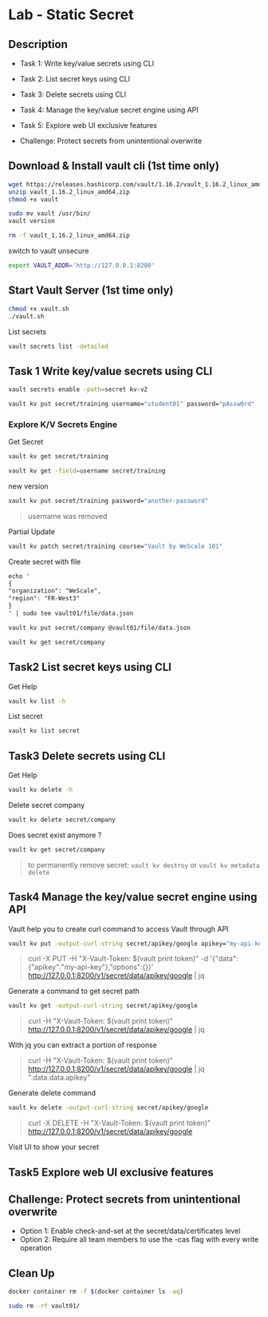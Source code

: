 # Lab - Static Secret

<walkthrough-tutorial-duration duration="35.0"></walkthrough-tutorial-duration>

## Description

* Task 1: Write key/value secrets using CLI
* Task 2: List secret keys using CLI
* Task 3: Delete secrets using CLI
* Task 4: Manage the key/value secret engine using API
* Task 5: Explore web UI exclusive features

* Challenge: Protect secrets from unintentional overwrite

## Download & Install vault cli (1st time only)

```bash
wget https://releases.hashicorp.com/vault/1.16.2/vault_1.16.2_linux_amd64.zip
unzip vault_1.16.2_linux_amd64.zip
chmod +x vault

sudo mv vault /usr/bin/
vault version

rm -f vault_1.16.2_linux_amd64.zip

```

switch to vault unsecure

```bash
export VAULT_ADDR='http://127.0.0.1:8200' 
```

## Start Vault Server (1st time only)

```bash
chmod +x vault.sh
./vault.sh
```

List secrets

```bash
vault secrets list -detailed
```

## Task 1 Write key/value secrets using CLI

```bash
vault secrets enable -path=secret kv-v2
```

```bash
vault kv put secret/training username="student01" password="pAssw0rd"
```

### Explore K/V Secrets Engine

Get Secret

```bash
vault kv get secret/training

vault kv get -field=username secret/training
```

new version 

```bash
vault kv put secret/training password="another-password"
```

> username was removed

Partial Update

```bash
vault kv patch secret/training course="Vault by WeScale 101"
```

Create secret with file

```txt
echo '
{
"organization": "WeScale",
"region": "FR-West3"
}
' | sudo tee vault01/file/data.json

```

```bash
vault kv put secret/company @vault01/file/data.json
```

```bash
vault kv get secret/company
```

## Task2 List secret keys using CLI

Get Help

```bash
vault kv list -h
```

List secret 

```bash
vault kv list secret
```

## Task3 Delete secrets using CLI

Get Help

```bash
vault kv delete -h
```

Delete secret company

```bash
vault kv delete secret/company
```

Does secret exist anymore ?

```bash
vault kv get secret/company
```

> to permanently remove secret: `vault kv destroy` or `vault kv metadata delete`

## Task4 Manage the key/value secret engine using API

Vault help you to create curl command to access Vault through API

```bash
vault kv put -output-curl-string secret/apikey/google apikey="my-api-key"

```

> curl -X PUT -H "X-Vault-Token: $(vault print token)" -d '{"data":{"apikey":"my-api-key"},"options":{}}' http://127.0.0.1:8200/v1/secret/data/apikey/google | jq


Generate a command to get secret path

```bash
vault kv get -output-curl-string secret/apikey/google
```

> curl -H "X-Vault-Token: $(vault print token)" http://127.0.0.1:8200/v1/secret/data/apikey/google | jq

With jq you can extract a portion of response

> curl -H "X-Vault-Token: $(vault print token)" http://127.0.0.1:8200/v1/secret/data/apikey/google | jq ".data.data.apikey"


Generate delete command

```bash
vault kv delete -output-curl-string secret/apikey/google
```

> curl -X DELETE -H "X-Vault-Token: $(vault print token)" \
> http://127.0.0.1:8200/v1/secret/data/apikey/google

Visit UI to show your secret

## Task5 Explore web UI exclusive features


## Challenge: Protect secrets from unintentional overwrite

* Option 1: Enable check-and-set at the secret/data/certificates level
* Option 2: Require all team members to use the -cas flag with every write operation


## Clean Up


```bash
docker container rm -f $(docker container ls -aq)
```

```bash
sudo rm -rf vault01/
```